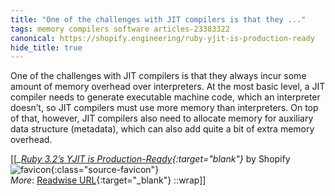 ```yaml
---
title: "One of the challenges with JIT compilers is that they ..."
tags: memory compilers software articles-23383322
canonical: https://shopify.engineering/ruby-yjit-is-production-ready
hide_title: true
---
```


One of the challenges with JIT compilers is that they always incur some amount of memory overhead over interpreters. At the most basic level, a JIT compiler needs to generate executable machine code, which an interpreter doesn’t, so JIT compilers must use more memory than interpreters. On top of that, however, JIT compilers also need to allocate memory for auxiliary data structure (metadata), which can also add quite a bit of extra memory overhead.


[[<cite>_[Ruby 3.2’s YJIT is Production-Ready](https://shopify.engineering/ruby-yjit-is-production-ready){:target="_blank"}_</cite> by Shopify ![favicon](https://s2.googleusercontent.com/s2/favicons?domain=shopify.engineering){:class="source-favicon"}<br>
_More_: [Readwise URL](https://readwise.io/open/458555969){:target="_blank"}
::wrap]]
